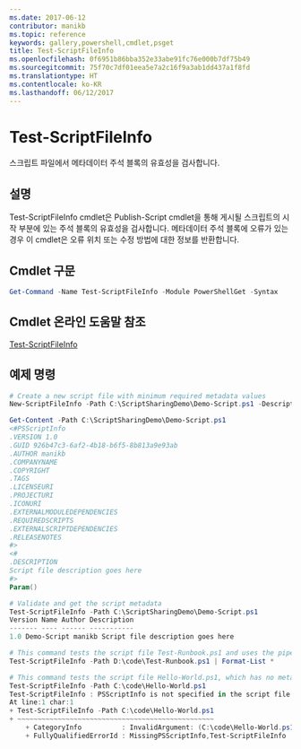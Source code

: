 ```yaml
---
ms.date: 2017-06-12
contributor: manikb
ms.topic: reference
keywords: gallery,powershell,cmdlet,psget
title: Test-ScriptFileInfo
ms.openlocfilehash: 0f6951b86bba352e33abe91fc76e000b7df75b49
ms.sourcegitcommit: 75f70c7df01eea5e7a2c16f9a3ab1dd437a1f8fd
ms.translationtype: HT
ms.contentlocale: ko-KR
ms.lasthandoff: 06/12/2017
---
```

<a id="test-scriptfileinfo" class="xliff"></a>
# Test-ScriptFileInfo

스크립트 파일에서 메타데이터 주석 블록의 유효성을 검사합니다.

<a id="description" class="xliff"></a>
## 설명

Test-ScriptFileInfo cmdlet은 Publish-Script cmdlet을 통해 게시될 스크립트의 시작 부분에 있는 주석 블록의 유효성을 검사합니다.
메타데이터 주석 블록에 오류가 있는 경우 이 cmdlet은 오류 위치 또는 수정 방법에 대한 정보를 반환합니다.

<a id="cmdlet-syntax" class="xliff"></a>
## Cmdlet 구문

```powershell
Get-Command -Name Test-ScriptFileInfo -Module PowerShellGet -Syntax
```
<a id="cmdlet-online-help-reference" class="xliff"></a>
## Cmdlet 온라인 도움말 참조

[Test-ScriptFileInfo](http://go.microsoft.com/fwlink/?LinkId=619791)

<a id="example-commands" class="xliff"></a>
## 예제 명령
```powershell
# Create a new script file with minimum required metadata values
New-ScriptFileInfo -Path C:\ScriptSharingDemo\Demo-Script.ps1 -Description "Script file description goes here"

Get-Content -Path C:\ScriptSharingDemo\Demo-Script.ps1
<#PSScriptInfo
.VERSION 1.0
.GUID 926b47c3-6af2-4b18-b6f5-8b813a9e93ab
.AUTHOR manikb
.COMPANYNAME
.COPYRIGHT
.TAGS
.LICENSEURI
.PROJECTURI
.ICONURI
.EXTERNALMODULEDEPENDENCIES
.REQUIREDSCRIPTS
.EXTERNALSCRIPTDEPENDENCIES
.RELEASENOTES
#>
<#
.DESCRIPTION
Script file description goes here
#>
Param()

# Validate and get the script metadata
Test-ScriptFileInfo -Path C:\ScriptSharingDemo\Demo-Script.ps1
Version Name Author Description
------- ---- ------ -----------
1.0 Demo-Script manikb Script file description goes here

# This command tests the script file Test-Runbook.ps1 and uses the pipeline operator to pass the results to the Format-List cmdlet to format the results.
Test-ScriptFileInfo -Path D:\code\Test-Runbook.ps1 | Format-List *

# This command tests the script file Hello-World.ps1, which has no metadata associated with it.
Test-ScriptFileInfo -Path C:\code\Hello-World.ps1
Test-ScriptFileInfo : PSScriptInfo is not specified in the script file 'C:\code\Hello-World.ps1'. You can use the Update-ScriptFileInfo with -Force or New-ScriptFileInfo cmdlet to add the PSScriptInfo to the script file.
At line:1 char:1
+ Test-ScriptFileInfo -Path C:\code\Hello-World.ps1
+ ~~~~~~~~~~~~~~~~~~~~~~~~~~~~~~~~~~~~~~~~~~~~~~~~~
    + CategoryInfo          : InvalidArgument: (C:\code\Hello-World.ps1:String) [Test-ScriptFileInfo], ArgumentException
    + FullyQualifiedErrorId : MissingPSScriptInfo,Test-ScriptFileInfo

```

